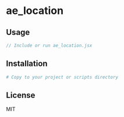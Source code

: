# ae_location



## Usage
```javascript
// Include or run ae_location.jsx
```

## Installation
```bash
# Copy to your project or scripts directory
```

## License
MIT
